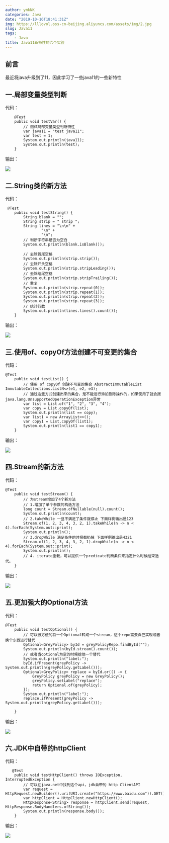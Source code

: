 ```yaml
---
author: ymkNK
categories: Java
date: "2019-10-16T18:41:31Z"
img: https://lllovol.oss-cn-beijing.aliyuncs.com/assets/img/2.jpg
slug: Java11
tags: 
    - Java
title: Java11新特性的六个实验
---
```


## 前言
最近将java升级到了11，因此学习了一些java11的一些新特性

## 一.局部变量类型判断
代码：
```
    @Test
    public void testVar() {
        // 测试局部变量类型判断特性
        var java11 = "test java11";
        var test = 1;
        System.out.println(java11);
        System.out.println(test);
    }

```
输出：

![](https://lllovol.oss-cn-beijing.aliyuncs.com/assets/img/pics/WX20191016-190331.png)

## 二.String类的新方法
代码：
```
 @Test
    public void testString() {
        String blank = "";
        String strip = " strip ";
        String lines = "\n\n" +
                "\n" +
                "\n";
        // 判断字符串是否为空白
        System.out.println(blank.isBlank());

        // 去除首尾空格
        System.out.println(strip.strip());
        // 去除开头空格
        System.out.println(strip.stripLeading());
        // 去除结尾空格
        System.out.println(strip.stripTrailing());
        // 重复
        System.out.println(strip.repeat(0));
        System.out.println(strip.repeat(1));
        System.out.println(strip.repeat(2));
        System.out.println(strip.repeat(3));
        // 统计行数
        System.out.println(lines.lines().count());
    }
```
输出：

![](https://lllovol.oss-cn-beijing.aliyuncs.com/assets/img/pics/WX20191016-190659.png)

## 三.使用of、copyOf方法创建不可变更的集合
代码：
```
@Test
    public void testList() {
        // 使用 of copyOf 创建不可变的集合 AbstractImmutableList ImmutableCollections.ListN<>(e1, e2, e3);
        // 通过这些方式创建出来的集合，是不能进行添加删除操作的，如果使用了就会报java.lang.UnsupportedOperationException异常
        var list = List.of("1", "2", "3", "4");
        var copy = List.copyOf(list);
        System.out.println(list == copy);
        var list1 = new ArrayList<>();
        var copy1 = List.copyOf(list1);
        System.out.println(list1 == copy1);
    }
```
输出：

![](https://lllovol.oss-cn-beijing.aliyuncs.com/assets/img/pics/WX20191016-190844.png)

## 四.Stream的新方法
代码：
```
@Test
    public void testStream() {
        // 为stream增加了4个新方法
        // 1.增加了单个参数的构造方法
        long count = Stream.ofNullable(null).count();
        System.out.println(count);
        // 2.takeWhile 一旦不满足了条件就停止 下面样例输出是123
        Stream.of(1, 2, 3, 4, 3, 2, 1).takeWhile(n -> n < 4).forEach(System.out::print);
        System.out.println();
        // 3.dropWhile 满足条件的时候都扔掉 下面样例输出是4321
        Stream.of(1, 2, 3, 4, 3, 2, 1).dropWhile(n -> n < 4).forEach(System.out::print);
        System.out.println();
        // 4. iterate重载，可以提供一个predicate判断条件来指定什么时候结束迭代。
    }
```
输出：

![](https://lllovol.oss-cn-beijing.aliyuncs.com/assets/img/pics/WX20191016-190924.png)


## 五.更加强大的Optional方法
代码：

```
@Test
    public void testOptional() {
        // 可以很方便的将一个Optional转成一个stream，这个repo需要自己实现或者换个东西进行替代
        Optional<GreyPolicy> byId = greyPolicyRepo.findById("");
        System.out.println(byId.stream().count());
        // 或者当optional为空的时候给他一个替代
        System.out.println("label:");
        byId.ifPresent(greyPolicy -> System.out.println(greyPolicy.getLabel()));
        Optional<GreyPolicy> replace = byId.or(() -> {
            GreyPolicy greyPolicy = new GreyPolicy();
            greyPolicy.setLabel("replace");
            return Optional.of(greyPolicy);
        });
        System.out.println("label:");
        replace.ifPresent(greyPolicy -> System.out.println(greyPolicy.getLabel()));

    }
```
输出：

![](https://lllovol.oss-cn-beijing.aliyuncs.com/assets/img/pics/WX20191016-191042.png)

## 六.JDK中自带的httpClient
代码：
```
   @Test
    public void testHttpClient() throws IOException, InterruptedException {
        // 可以在java.net中找到这个api，jdk自带的 http ClientAPI
        var request = HttpRequest.newBuilder().uri(URI.create("https://www.baidu.com")).GET().build();
        var httpClient = HttpClient.newHttpClient();
        HttpResponse<String> response = httpClient.send(request, HttpResponse.BodyHandlers.ofString());
		System.out.println(response.body());
    }
```
输出：

![](https://lllovol.oss-cn-beijing.aliyuncs.com/assets/img/pics/WX20191016-191153.png)
